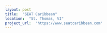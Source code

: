 ```yaml
---
layout: post
title:  "SEAT Caribbean"
location:  "St. Thomas, VI"
project_url:  "https://www.seatcaribbean.com"
---
```

